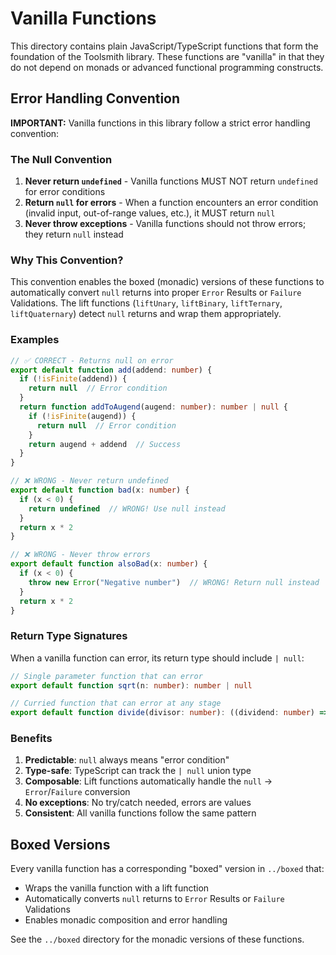 # Vanilla Functions

This directory contains plain JavaScript/TypeScript functions that form the foundation of the Toolsmith library. These functions are "vanilla" in that they do not depend on monads or advanced functional programming constructs.

## Error Handling Convention

**IMPORTANT:** Vanilla functions in this library follow a strict error handling convention:

### The Null Convention

1. **Never return `undefined`** - Vanilla functions MUST NOT return `undefined` for error conditions
2. **Return `null` for errors** - When a function encounters an error condition (invalid input, out-of-range values, etc.), it MUST return `null`
3. **Never throw exceptions** - Vanilla functions should not throw errors; they return `null` instead

### Why This Convention?

This convention enables the boxed (monadic) versions of these functions to automatically convert `null` returns into proper `Error` Results or `Failure` Validations. The lift functions (`liftUnary`, `liftBinary`, `liftTernary`, `liftQuaternary`) detect `null` returns and wrap them appropriately.

### Examples

```typescript
// ✅ CORRECT - Returns null on error
export default function add(addend: number) {
  if (!isFinite(addend)) {
    return null  // Error condition
  }
  return function addToAugend(augend: number): number | null {
    if (!isFinite(augend)) {
      return null  // Error condition
    }
    return augend + addend  // Success
  }
}

// ❌ WRONG - Never return undefined
export default function bad(x: number) {
  if (x < 0) {
    return undefined  // WRONG! Use null instead
  }
  return x * 2
}

// ❌ WRONG - Never throw errors
export default function alsoBad(x: number) {
  if (x < 0) {
    throw new Error("Negative number")  // WRONG! Return null instead
  }
  return x * 2
}
```

### Return Type Signatures

When a vanilla function can error, its return type should include `| null`:

```typescript
// Single parameter function that can error
export default function sqrt(n: number): number | null

// Curried function that can error at any stage
export default function divide(divisor: number): ((dividend: number) => number | null) | null
```

### Benefits

1. **Predictable**: `null` always means "error condition"
2. **Type-safe**: TypeScript can track the `| null` union type
3. **Composable**: Lift functions automatically handle the `null` → `Error`/`Failure` conversion
4. **No exceptions**: No try/catch needed, errors are values
5. **Consistent**: All vanilla functions follow the same pattern

## Boxed Versions

Every vanilla function has a corresponding "boxed" version in `../boxed` that:
- Wraps the vanilla function with a lift function
- Automatically converts `null` returns to `Error` Results or `Failure` Validations
- Enables monadic composition and error handling

See the `../boxed` directory for the monadic versions of these functions.
